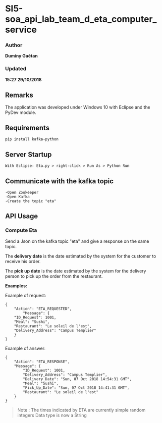 # SI5-soa_api_lab_team_d_eta_computer_service

### Author
__Duminy Gaétan__
### Updated
__15:27 29/10/2018__

## Remarks

The application was developed under Windows 10 with Eclipse and the PyDev module.

## Requirements

```
pip install kafka-python
```

## Server Startup

```
With Eclipse: Eta.py > right-click > Run As > Python Run
```

## Communicate with the kafka topic

```
-Open Zookeeper
-Open Kafka
-Create the topic "eta"
```

## API Usage

### Compute Eta

Send a Json on the kafka topic "eta" and give a response on the same topic.

The **delivery date** is the date estimated by the system for the customer to receive his order.

The **pick up date** is the date estimated by the system for the delivery person to pick up the order from the restaurant.

**Examples:**

Example of request:

```
{	
	"Action": "ETA_REQUESTED",
    	"Message": {
	"ID_Request": 1001,
	"Meal": "Sushi",
	"Restaurant": "Le soleil de l'est",
	"Delivery_Address": "Campus Templier"
	}
}
```

Example of answer:
```
{
    "Action": "ETA_RESPONSE",
    "Message": {
    	"ID_Request": 1001,
        "Delivery_Address": "Campus Templier",
        "Delivery_Date": "Sun, 07 Oct 2018 14:54:31 GMT",
        "Meal": "Sushi",
        "Pick_Up_Date": "Sun, 07 Oct 2018 14:41:31 GMT",
        "Restaurant": "Le soleil de l'est"
    }
}
```

> Note :
> The times indicated by ETA are currently simple random integers
> Data type is now a String
